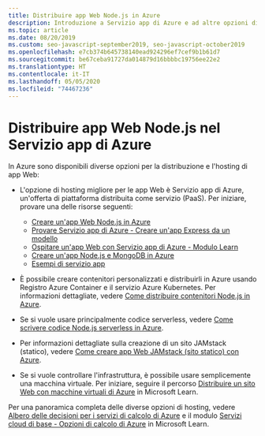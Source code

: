 ```yaml
---
title: Distribuire app Web Node.js in Azure
description: Introduzione a Servizio app di Azure e ad altre opzioni di hosting per app Web, incluse le app Web progressive
ms.topic: article
ms.date: 08/20/2019
ms.custom: seo-javascript-september2019, seo-javascript-october2019
ms.openlocfilehash: e7cb374b645738140ead924296ef7cef9b1b61d7
ms.sourcegitcommit: be67ceba91727da014879d16bbbbc19756ee22e2
ms.translationtype: HT
ms.contentlocale: it-IT
ms.lasthandoff: 05/05/2020
ms.locfileid: "74467236"
---
```

# <a name="deploy-nodejs-web-apps-to-azure-app-service"></a>Distribuire app Web Node.js nel Servizio app di Azure

In Azure sono disponibili diverse opzioni per la distribuzione e l'hosting di app Web:

- L'opzione di hosting migliore per le app Web è Servizio app di Azure, un'offerta di piattaforma distribuita come servizio (PaaS). Per iniziare, provare una delle risorse seguenti:

  - [Creare un'app Web Node.js in Azure](/azure/app-service/app-service-web-get-started-nodejs)
  - [Provare Servizio app di Azure - Creare un'app Express da un modello](https://code.visualstudio.com/tryappservice/?utm_source=msftdocs&utm_medium=microsoft&utm_campaign=tryappservice)
  - [Ospitare un'app Web con Servizio app di Azure - Modulo Learn](/learn/modules/host-a-web-app-with-azure-app-service/index)
  - [Creare un'app Node.js e MongoDB in Azure](/azure/app-service/app-service-web-tutorial-nodejs-mongodb-app)
  - [Esempi di servizio app](/samples/browse/?languages=javascript%2Cnodejs&products=azure-app-service)

- È possibile creare contenitori personalizzati e distribuirli in Azure usando Registro Azure Container e il servizio Azure Kubernetes. Per informazioni dettagliate, vedere [Come distribuire contenitori Node.js in Azure](node-howto-deploy-containers.md).

- Se si vuole usare principalmente codice serverless, vedere [Come scrivere codice Node.js serverless in Azure](node-howto-write-serverless-code.md).

- Per informazioni dettagliate sulla creazione di un sito JAMstack (statico), vedere [Come creare app Web JAMstack (sito statico) con Azure](node-howto-create-static-site-jamstack.md).

- Se si vuole controllare l'infrastruttura, è possibile usare semplicemente una macchina virtuale. Per iniziare, seguire il percorso [Distribuire un sito Web con macchine virtuali di Azure](/learn/paths/deploy-a-website-with-azure-virtual-machines/) in Microsoft Learn.

Per una panoramica completa delle diverse opzioni di hosting, vedere [Albero delle decisioni per i servizi di calcolo di Azure](/azure/architecture/guide/technology-choices/compute-decision-tree) e il modulo [Servizi cloud di base - Opzioni di calcolo di Azure](/learn/modules/intro-to-azure-compute/) in Microsoft Learn.
